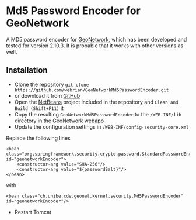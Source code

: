 Md5 Password Encoder for GeoNetwork
===================================

A MD5 password encoder for [GeoNetwork](http://geonetwork-opensource.org/), which has been developed and tested for version 2.10.3. It is probable that it works with other versions as well.

Installation
------------

* Clone the repository `git clone https://github.com/webrian/GeoNetworkMd5PasswordEncoder.git`
* or download it from [GitHub](https://github.com/webrian/GeoNetworkMd5PasswordEncoder/archive/master.zip)
* Open the [NetBeans](https://netbeans.org/) project included in the repository and `Clean and Build (Shift+F11)` it
* Copy the resulting `GeoNetworkMd5PasswordEncoder` to the `/WEB-INF/lib` directory in the GeoNetwork webapp
* Update the configuration settings in `/WEB-INF/config-security-core.xml`

Replace the following lines


    <bean class="org.springframework.security.crypto.password.StandardPasswordEncoder" id="geonetworkEncoder">
        <constructor-arg value="SHA-256"/>
        <constructor-arg value="${passwordSalt}"/>
    </bean>


with

    <bean class="ch.unibe.cde.geonet.kernel.security.Md5PasswordEncoder" id="geonetworkEncoder"/>
    
* Restart Tomcat
